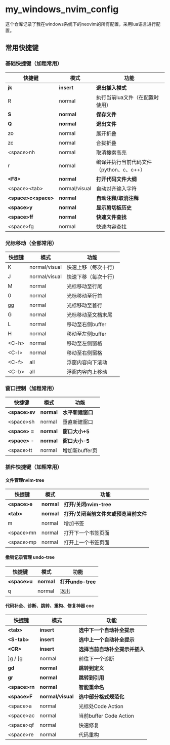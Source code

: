 # my_windows_nvim_config
这个仓库记录了我在windows系统下的neovim的所有配置，采用lua语言进行配置。



## 常用快捷键

### 基础快捷键（加粗常用）

| 快捷键               | 模式          | 功能                                     |
| -------------------- | ------------- | ---------------------------------------- |
| **jk**               | **insert**    | **退出插入模式**                         |
| R                    | normal        | 执行当前lua文件（在配置时使用）          |
| **S**                | **normal**    | **保存文件**                             |
| **Q**                | **normal**    | **退出文件**                             |
| zo                   | normal        | 展开折叠                                 |
| zc                   | normal        | 合拢折叠                                 |
| \<space>nh          | normal        | 取消搜索高亮                             |
| r                    | normal        | 编译并执行当前代码文件（python、c、c++） |
| **\<F8\>**       | **normal**    | **打开代码文件大纲**                     |
| \<space>\<tab>     | normal/visual | 自动对齐输入字符                         |
| **\<space>c\<space>** | **normal**    | **自动注释/取消注释**                    |
| **\<space>y**       | **normal**    | **显示剪切板历史**                       |
| **\<space>ff**      | **normal**    | **快速文件查找**                         |
| \<space>fg         | normal        | 快速内容查找                             |



### 光标移动（全部常用）

| 快捷键 | 模式          | 功能                 |
| ------ | ------------- | -------------------- |
| K      | normal/visual | 快速上移（每次十行） |
| J      | normal/visual | 快速下移（每次十行） |
| M      | normal        | 光标移动至行尾       |
| 0      | normal        | 光标移动至行首       |
| gg     | normal        | 光标移动至首行       |
| G      | normal        | 光标移动至文档末尾   |
| L      | normal        | 移动至右侧buffer     |
| H      | normal        | 移动至左侧buffer     |
| \<C-h> | normal        | 移动至左侧窗格       |
| \<C-l> | normal        | 移动至右侧窗格       |
| \<C-f> | all           | 浮窗内容向下滚动     |
| \<C-b> | all           | 浮窗内容向上移动     |



### 窗口控制（加粗常用）

| 快捷键         | 模式       | 功能             |
| -------------- | ---------- | ---------------- |
| **\<space>sv** | **normal** | **水平新建窗口** |
| \<space>sh    | normal     | 垂直新建窗口     |
| **\<space> =** | **normal** | **窗口大小+5**   |
| **\<space> -** | **normal** | **窗口大小-5**   |
| \<space>tt    | normal     | 增加新buffer页   |



### 插件快捷键（加粗常用）

#### 文件管理nvim-tree

| 快捷键        | 模式       | 功能                                  |
| ------------- | ---------- | ------------------------------------- |
| **\<space>e** | **normal** | **打开/关闭nvim-tree**                |
| **\<tab>**    | **normal** | **打开/关闭当前文件夹或预览当前文件** |
| m             | normal     | 增加书签                              |
| \<space>mn   | normal     | 打开下一个书签页面                    |
| \<space>mp   | normal     | 打开上一个书签页面                    |

#### 撤销记录管理 undo-tree

| 快捷键        | 模式       | 功能              |
| ------------- | ---------- | ----------------- |
| **\<space>u** | **normal** | **打开undo-tree** |
| q             | normal     | 退出              |

#### 代码补全、诊断、跳转、重构、修复神器 coc

| 快捷键         | 模式              | 功能                           |
| -------------- | ----------------- | ------------------------------ |
| **\<tab>**     | **insert**        | **选中下一个自动补全提示**     |
| **\<S-tab>**   | **insert**        | **选中上一个自动补全提示**     |
| **\<CR>**      | **insert**        | **选择当前自动补全提示并插入** |
| ]g / [g        | normal            | 前往下一个诊断                 |
| **gd**         | **normal**        | **跳转到定义**                 |
| **gr**         | **normal**        | **跳转到引用**                 |
| **\<space>rn** | **normal**        | **智能重命名**                 |
| **\<space>F** | **normal/visual** | **选中部分格式规范化**         |
| \<space>a     | normal            | 光标处Code Action              |
| \<space>ac    | normal            | 当前buffer Code Action         |
| \<space>qf    | normal            | 快速修复                       |
| \<space>re    | normal            | 代码重构                       |

